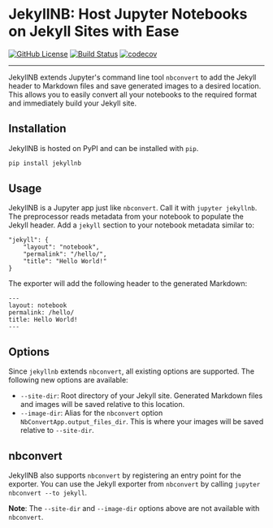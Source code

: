 # JekyllNB: Host Jupyter Notebooks on Jekyll Sites with Ease

[![GitHub License](https://img.shields.io/github/license/klane/jekyllnb.svg)](https://github.com/klane/jekyllnb/blob/master/LICENSE)
[![Build Status](https://travis-ci.org/klane/jekyllnb.svg?branch=master)](https://travis-ci.org/klane/jekyllnb)
[![codecov](https://codecov.io/gh/klane/jekyllnb/branch/master/graph/badge.svg)](https://codecov.io/gh/klane/jekyllnb)

--------------------------------------------------------------------------------

JekyllNB extends Jupyter's command line tool `nbconvert` to add the Jekyll header to Markdown files and save generated images to a desired location. This allows you to easily convert all your notebooks to the required format and immediately build your Jekyll site.

## Installation

JekyllNB is hosted on PyPI and can be installed with `pip`.

```bash
pip install jekyllnb
```

## Usage

JekyllNB is a Jupyter app just like `nbconvert`. Call it with `jupyter jekyllnb`. The preprocessor reads metadata from your notebook to populate the Jekyll header. Add a `jekyll` section to your notebook metadata similar to:

```
"jekyll": {
    "layout": "notebook",
    "permalink": "/hello/",
    "title": "Hello World!"
}
```

The exporter will add the following header to the generated Markdown:

```
---
layout: notebook
permalink: /hello/
title: Hello World!
---
```

## Options

Since `jekyllnb` extends `nbconvert`, all existing options are supported. The following new options are available:

- `--site-dir`: Root directory of your Jekyll site. Generated Markdown files and images will be saved relative to this location.
- `--image-dir`: Alias for the `nbconvert` option `NbConvertApp.output_files_dir`. This is where your images will be saved relative to `--site-dir`.

## nbconvert

JekyllNB also supports `nbconvert` by registering an entry point for the exporter. You can use the Jekyll exporter from `nbconvert` by calling `jupyter nbconvert --to jekyll`.

**Note**: The `--site-dir` and `--image-dir` options above are not available with `nbconvert`.
